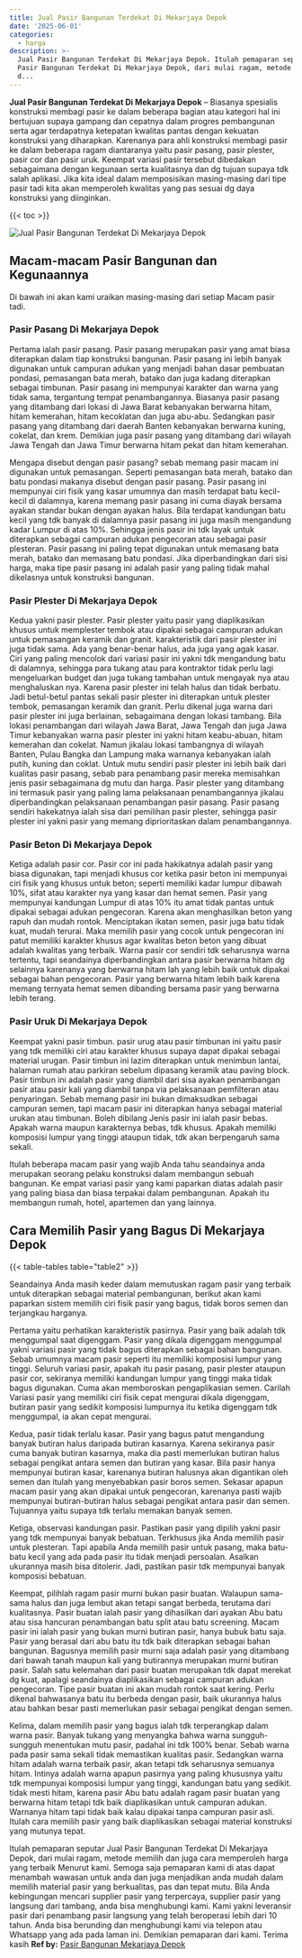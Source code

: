 ```yaml
---
title: Jual Pasir Bangunan Terdekat Di Mekarjaya Depok
date: '2025-06-01'
categories:
  - harga
description: >-
  Jual Pasir Bangunan Terdekat Di Mekarjaya Depok. Itulah pemaparan seputar Jual
  Pasir Bangunan Terdekat Di Mekarjaya Depok, dari mulai ragam, metode memilih
  d...
---
```


**Jual Pasir Bangunan Terdekat Di Mekarjaya Depok** – Biasanya spesialis konstruksi membagi pasir ke dalam beberapa bagian atau kategori hal ini bertujuan supaya gampang dan cepatnya dalam progres pembangunan serta agar terdapatnya ketepatan kwalitas pantas dengan kekuatan konstruksi yang diharapkan. Karenanya para ahli konstruksi membagi pasir ke dalam beberapa ragam diantaranya yaitu pasir pasang, pasir plester, pasir cor dan pasir uruk. Keempat variasi pasir tersebut dibedakan sebagaimana dengan kegunaan serta kualitasnya dan dg tujuan supaya tdk salah aplikasi. Jika kita ideal dalam memposisikan masing-masing dari tipe pasir tadi kita akan memperoleh kwalitas yang pas sesuai dg daya konstruksi yang diinginkan.

{{< toc >}}

![Jual Pasir Bangunan Terdekat Di Mekarjaya Depok](/images/jual-pasir-bangunan-54.png)

## Macam-macam Pasir Bangunan dan Kegunaannya

Di bawah ini akan kami uraikan masing-masing dari setiap Macam pasir tadi.

### Pasir Pasang Di Mekarjaya Depok

Pertama ialah pasir pasang. Pasir pasang merupakan pasir yang amat biasa diterapkan dalam tiap konstruksi bangunan. Pasir pasang ini lebih banyak digunakan untuk campuran adukan yang menjadi bahan dasar pembuatan pondasi, pemasangan bata merah, batako dan juga kadang diterapkan sebagai timbunan. Pasir pasang ini mempunyai karakter dan warna yang tidak sama, tergantung tempat penambangannya. Biasanya pasir pasang yang ditambang dari lokasi di Jawa Barat kebanyakan berwarna hitam, hitam kemerahan, hitam kecoklatan dan juga abu-abu. Sedangkan pasir pasang yang ditambang dari daerah Banten kebanyakan berwarna kuning, cokelat, dan krem. Demikian juga pasir pasang yang ditambang dari wilayah Jawa Tengah dan Jawa Timur berwarna hitam pekat dan hitam kemerahan.

Mengapa disebut dengan pasir pasang? sebab memang pasir macam ini digunakan untuk pemasangan. Seperti pemasangan bata merah, batako dan batu pondasi makanya disebut dengan pasir pasang. Pasir pasang ini mempunyai ciri fisik yang kasar umumnya dan masih terdapat batu kecil-kecil di dalamnya, karena memang pasir pasang ini cuma diayak bersama ayakan standar bukan dengan ayakan halus. Bila terdapat kandungan batu kecil yang tdk banyak di dalamnya pasir pasang ini juga masih mengandung kadar Lumpur di atas 10%. Sehingga jenis pasir ini tdk layak untuk diterapkan sebagai campuran adukan pengecoran atau sebagai pasir plesteran. Pasir pasang ini paling tepat digunakan untuk memasang bata merah, batako dan memasang batu pondasi. Jika diperbandingkan dari sisi harga, maka tipe pasir pasang ini adalah pasir yang paling tidak mahal dikelasnya untuk konstruksi bangunan.

### Pasir Plester Di Mekarjaya Depok

Kedua yakni pasir plester. Pasir plester yaitu pasir yang diaplikasikan khusus untuk memplester tembok atau dipakai sebagai campuran adukan untuk pemasangan keramik dan granit. karakteristik dari pasir plester ini juga tidak sama. Ada yang benar-benar halus, ada juga yang agak kasar. Ciri yang paling mencolok dari variasi pasir ini yakni tdk mengandung batu di dalamnya, sehingga para tukang atau para kontraktor tidak perlu lagi mengeluarkan budget dan juga tukang tambahan untuk mengayak nya atau menghaluskan nya. Karena pasir plester ini telah halus dan tidak berbatu. Jadi betul-betul pantas sekali pasir plester ini diterapkan untuk plester tembok, pemasangan keramik dan granit. Perlu dikenal juga warna dari pasir plester ini juga berlainan, sebagaimana dengan lokasi tambang. Bila lokasi penambangan dari wilayah Jawa Barat, Jawa Tengah dan juga Jawa Timur kebanyakan warna pasir plester ini yakni hitam keabu-abuan, hitam kemerahan dan cokelat. Namun jikalau lokasi tambangnya di wilayah Banten, Pulau Bangka dan Lampung maka warnanya kebanyakan ialah putih, kuning dan coklat. Untuk mutu sendiri pasir plester ini lebih baik dari kualitas pasir pasang, sebab para penambang pasir mereka memisahkan jenis pasir sebagaimana dg mutu dan harga. Pasir plester yang ditambang ini termasuk pasir yang paling lama pelaksanaan penambangannya jikalau diperbandingkan pelaksanaan penambangan pasir pasang. Pasir pasang sendiri hakekatnya ialah sisa dari pemilihan pasir plester, sehingga pasir plester ini yakni pasir yang memang diprioritaskan dalam penambangannya.

### Pasir Beton Di Mekarjaya Depok

Ketiga adalah pasir cor. Pasir cor ini pada hakikatnya adalah pasir yang biasa digunakan, tapi menjadi khusus cor ketika pasir beton ini mempunyai ciri fisik yang khusus untuk beton; seperti memiliki kadar lumpur dibawah 10%, sifat atau karakter nya yang kasar dan hemat semen. Pasir yang mempunyai kandungan Lumpur di atas 10% itu amat tidak pantas untuk dipakai sebagai adukan pengecoran. Karena akan menghasilkan beton yang rapuh dan mudah rontok. Menciptakan ikatan semen, pasir juga batu tidak kuat, mudah terurai. Maka memilih pasir yang cocok untuk pengecoran ini patut memiliki karakter khusus agar kwalitas beton beton yang dibuat adalah kwalitas yang terbaik. Warna pasir cor sendiri tdk seharusnya warna tertentu, tapi seandainya diperbandingkan antara pasir berwarna hitam dg selainnya karenanya yang berwarna hitam lah yang lebih baik untuk dipakai sebagai bahan pengecoran. Pasir yang berwarna hitam lebih baik karena memang ternyata hemat semen dibanding bersama pasir yang berwarna lebih terang.

### Pasir Uruk Di Mekarjaya Depok

Keempat yakni pasir timbun. pasir urug atau pasir timbunan ini yaitu pasir yang tdk memiliki ciri atau karakter khusus supaya dapat dipakai sebagai material urugan. Pasir timbun ini lazim diterapkan untuk menimbun lantai, halaman rumah atau parkiran sebelum dipasang keramik atau paving block. Pasir timbun ini adalah pasir yang diambil dari sisa ayakan penambangan pasir atau pasir kali yang diambil tanpa via pelaksanaan pemfilteran atau penyaringan. Sebab memang pasir ini bukan dimaksudkan sebagai campuran semen, tapi macam pasir ini diterapkan hanya sebagai material urukan atau timbunan. Boleh dibilang Jenis pasir ini ialah pasir bebas. Apakah warna maupun karakternya bebas, tdk khusus. Apakah memiliki komposisi lumpur yang tinggi ataupun tidak, tdk akan berpengaruh sama sekali.

Itulah beberapa macam pasir yang wajib Anda tahu seandainya anda merupakan seorang pelaku konstruksi dalam membangun sebuah bangunan. Ke empat variasi pasir yang kami paparkan diatas adalah pasir yang paling biasa dan biasa terpakai dalam pembangunan. Apakah itu membangun rumah, hotel, apartemen dan yang lainnya.

## Cara Memilih Pasir yang Bagus Di Mekarjaya Depok

{{< table-tables table="table2" >}}

Seandainya Anda masih keder dalam memutuskan ragam pasir yang terbaik untuk diterapkan sebagai material pembangunan, berikut akan kami paparkan sistem memilih ciri fisik pasir yang bagus, tidak boros semen dan terjangkau harganya.

Pertama yaitu perhatikan karakteristik pasirnya. Pasir yang baik adalah tdk menggumpal saat digenggam. Pasir yang dikala digenggam menggumpal yakni variasi pasir yang tidak bagus diterapkan sebagai bahan bangunan. Sebab umumnya macam pasir seperti itu memiliki komposisi lumpur yang tinggi. Seluruh variasi pasir, apakah itu pasir pasang, pasir plester ataupun pasir cor, sekiranya memiliki kandungan lumpur yang tinggi maka tidak bagus digunakan. Cuma akan memboroskan pengaplikasian semen. Carilah Variasi pasir yang memiliki ciri fisik cepat mengurai dikala digenggam, butiran pasir yang sedikit komposisi lumpurnya itu ketika digenggam tdk menggumpal, ia akan cepat mengurai.

Kedua, pasir tidak terlalu kasar. Pasir yang bagus patut mengandung banyak butiran halus daripada butiran kasarnya. Karena sekiranya pasir cuma banyak butiran kasarnya, maka dia pasti memerlukan butiran halus sebagai pengikat antara semen dan butiran yang kasar. Bila pasir hanya mempunyai butiran kasar, karenanya butiran halusnya akan digantikan oleh semen dan itulah yang menyebabkan pasir boros semen. Sekasar apapun macam pasir yang akan dipakai untuk pengecoran, karenanya pasti wajib mempunyai butiran-butiran halus sebagai pengikat antara pasir dan semen. Tujuannya yaitu supaya tdk terlalu memakan banyak semen.

Ketiga, observasi kandungan pasir. Pastikan pasir yang dipilih yakni pasir yang tdk mempunyai banyak bebatuan. Terkhusus jika Anda memilih pasir untuk plesteran. Tapi apabila Anda memilih pasir untuk pasang, maka batu-batu kecil yang ada pada pasir itu tidak menjadi persoalan. Asalkan ukurannya masih bisa ditolerir. Jadi, pastikan pasir tdk mempunyai banyak komposisi bebatuan.

Keempat, pilihlah ragam pasir murni bukan pasir buatan. Walaupun sama-sama halus dan juga lembut akan tetapi sangat berbeda, terutama dari kualitasnya. Pasir buatan ialah pasir yang dihasilkan dari ayakan Abu batu atau sisa hancuran penambangan batu split atau batu screening. Macam pasir ini ialah pasir yang bukan murni butiran pasir, hanya bubuk batu saja. Pasir yang berasal dari abu batu itu tdk baik diterapkan sebagai bahan bangunan. Bagusnya memilih pasir murni saja adalah pasir yang ditambang dari bawah tanah maupun kali yang butirannya merupakan murni butiran pasir. Salah satu kelemahan dari pasir buatan merupakan tdk dapat merekat dg kuat, apalagi seandainya diaplikasikan sebagai campuran adukan pengecoran. Tipe pasir buatan ini akan mudah rontok saat kering. Perlu dikenal bahwasanya batu itu berbeda dengan pasir, baik ukurannya halus atau bahkan besar pasti memerlukan pasir sebagai pengikat dengan semen.

Kelima, dalam memilih pasir yang bagus ialah tdk terperangkap dalam warna pasir. Banyak tukang yang menyangka bahwa warna sungguh-sungguh menentukan mutu pasir, padahal ini tdk 100% benar. Sebab warna pada pasir sama sekali tidak memastikan kualitas pasir. Sedangkan warna hitam adalah warna terbaik pasir, akan tetapi tdk seharusnya semuanya hitam. Intinya adalah warna apapun pasirnya yang paling khususnya yaitu tdk mempunyai komposisi lumpur yang tinggi, kandungan batu yang sedikit. tidak mesti hitam, karena pasir Abu batu adalah ragam pasir buatan yang berwarna hitam tetapi tdk baik diaplikasikan untuk campuran adukan. Warnanya hitam tapi tidak baik kalau dipakai tanpa campuran pasir asli. Itulah cara memilih pasir yang baik diaplikasikan sebagai material konstruksi yang mutunya tepat.

Itulah pemaparan seputar Jual Pasir Bangunan Terdekat Di Mekarjaya Depok, dari mulai ragam, metode memilih dan juga cara memperoleh harga yang terbaik Menurut kami. Semoga saja pemaparan kami di atas dapat menambah wawasan untuk anda dan juga menjadikan anda mudah dalam memilih material pasir yang berkualitas, pas dan tepat mutu. Bila Anda kebingungan mencari supplier pasir yang terpercaya, supplier pasir yang langsung dari tambang, anda bisa menghubungi kami. Kami yakni leveransir pasir dari penambang pasir langsung yang telah beroperasi lebih dari 10 tahun. Anda bisa berunding dan menghubungi kami via telepon atau Whatsapp yang ada pada laman ini. Demikian pemaparan dari kami. Terima kasih
**Ref by:** [Pasir Bangunan Mekarjaya Depok](https://id.wikipedia.org/wiki/Pasir)
